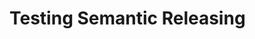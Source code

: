 # Testing Semantic Releasing

<!-- - This is suppose to test if an issue is closed when a link is used to associate issue -->
<!-- - Another !attempt at the test which is suppose to test if an issue is closed when a link is used to associate issue -->